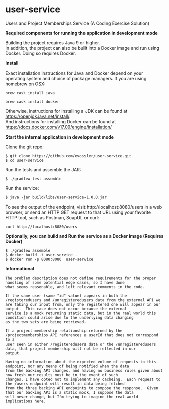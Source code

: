 # user-service
Users and Project Memberships Service (A Coding Exercise Solution)

**Required components for running the application in development mode**

Building the project requires Java 9 or higher.  
In addition, the project can also be built into a Docker image and run using Docker.  Doing so requires Docker.

**Install**

Exact installation instructions for Java and Docker depend on your operating system and choice of package managers.  If you are using homebrew on OSX:

`brew cask install java`

`brew cask install docker`

Otherwise, instructions for installing a JDK can be found at https://openjdk.java.net/install/.  
And instructions for installing Docker can be found at https://docs.docker.com/v17.09/engine/installation/


**Start the internal application in development mode**

Clone the git repo:

```
$ git clone https://github.com/evossler/user-service.git
$ cd user-service
```
Run the tests and assemble the JAR:

```
$ ./gradlew test assemble
```

Run the service:

```
$ java -jar build/libs/user-service-1.0.0.jar
```

To see the output of the endpoint, visit http://localhost:8080/users in a web browser, or send an HTTP GET request to that URL using your favorite HTTP tool, such as Postman, SoapUI, or curl:

```
curl http://localhost:8080/users
```

**Optionally, you can build and Run the service as a Docker image (Requires Docker)**
```
$ ./gradlew assemble
$ docker build -t user-service .
$ docker run -p 8080:8080  user-service
```


**Informational**
```
The problem description does not define requirements for the proper handling of some potential edge cases, so I have done 
what seems reasonable, and left relevant comments in the code.

If the same user (same "id" value) appears in both the /registeredusers and /unregisteredusers data from the external API we 
are taking our input from, only the registered one will appear in our output.  This case does not occur because the external 
service is a mock returning static data, but in the real world this condition could arise due to the underlying data changing 
as the two sets are being retrieved.

If a project membership relationship returned by the /projectmemberships API references a userId that does not correspond to a 
user seen in either /registeredusers data or the /unregisteredusers data, that project membership will not be reflected in our 
output.

Having no information about the expected volume of requests to this endpoint, nor any means of being notified when the data 
from the backing API changes, and having no business rules given about how fresh our results must be in the event of such 
changes, I have opted not to implement any cacheing.  Each request to the /users endpoint will result in data being fetched 
from the three backing API endpoints to compose the response.  Given that our backing API is a static mock, I suppose the data 
will never change, but I'm trying to imagine the real-world implications here.
